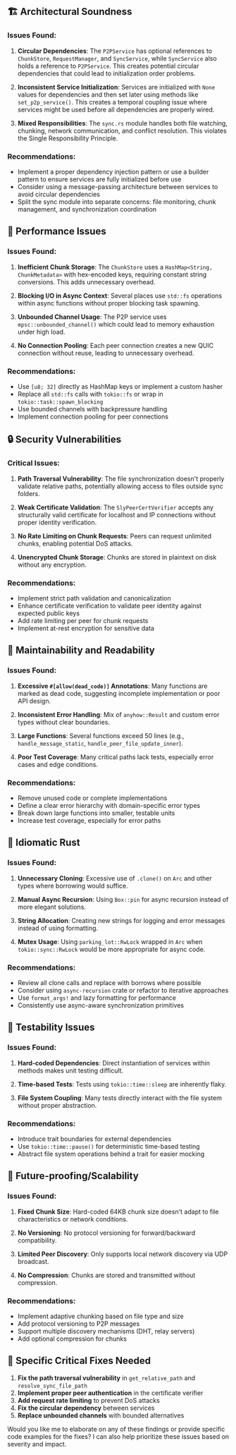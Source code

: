 ## 🏗️ Architectural Soundness

### Issues Found:

1. __Circular Dependencies__: The `P2PService` has optional references to `ChunkStore`, `RequestManager`, and `SyncService`, while `SyncService` also holds a reference to `P2PService`. This creates potential circular dependencies that could lead to initialization order problems.

2. __Inconsistent Service Initialization__: Services are initialized with `None` values for dependencies and then set later using methods like `set_p2p_service()`. This creates a temporal coupling issue where services might be used before all dependencies are properly wired.

3. __Mixed Responsibilities__: The `sync.rs` module handles both file watching, chunking, network communication, and conflict resolution. This violates the Single Responsibility Principle.

### Recommendations:

- Implement a proper dependency injection pattern or use a builder pattern to ensure services are fully initialized before use
- Consider using a message-passing architecture between services to avoid circular dependencies
- Split the sync module into separate concerns: file monitoring, chunk management, and synchronization coordination

## 🚀 Performance Issues

### Issues Found:

1. __Inefficient Chunk Storage__: The `ChunkStore` uses a `HashMap<String, ChunkMetadata>` with hex-encoded keys, requiring constant string conversions. This adds unnecessary overhead.

2. __Blocking I/O in Async Context__: Several places use `std::fs` operations within async functions without proper blocking task spawning.

3. __Unbounded Channel Usage__: The P2P service uses `mpsc::unbounded_channel()` which could lead to memory exhaustion under high load.

4. __No Connection Pooling__: Each peer connection creates a new QUIC connection without reuse, leading to unnecessary overhead.

### Recommendations:

- Use `[u8; 32]` directly as HashMap keys or implement a custom hasher
- Replace all `std::fs` calls with `tokio::fs` or wrap in `tokio::task::spawn_blocking`
- Use bounded channels with backpressure handling
- Implement connection pooling for peer connections

## 🔒 Security Vulnerabilities

### Critical Issues:

1. __Path Traversal Vulnerability__: The file synchronization doesn't properly validate relative paths, potentially allowing access to files outside sync folders.

2. __Weak Certificate Validation__: The `SlyPeerCertVerifier` accepts any structurally valid certificate for localhost and IP connections without proper identity verification.

3. __No Rate Limiting on Chunk Requests__: Peers can request unlimited chunks, enabling potential DoS attacks.

4. __Unencrypted Chunk Storage__: Chunks are stored in plaintext on disk without any encryption.

### Recommendations:

- Implement strict path validation and canonicalization
- Enhance certificate verification to validate peer identity against expected public keys
- Add rate limiting per peer for chunk requests
- Implement at-rest encryption for sensitive data

## 🧹 Maintainability and Readability

### Issues Found:

1. __Excessive `#[allow(dead_code)]` Annotations__: Many functions are marked as dead code, suggesting incomplete implementation or poor API design.

2. __Inconsistent Error Handling__: Mix of `anyhow::Result` and custom error types without clear boundaries.

3. __Large Functions__: Several functions exceed 50 lines (e.g., `handle_message_static`, `handle_peer_file_update_inner`).

4. __Poor Test Coverage__: Many critical paths lack tests, especially error cases and edge conditions.

### Recommendations:

- Remove unused code or complete implementations
- Define a clear error hierarchy with domain-specific error types
- Break down large functions into smaller, testable units
- Increase test coverage, especially for error paths

## 🦀 Idiomatic Rust

### Issues Found:

1. __Unnecessary Cloning__: Excessive use of `.clone()` on `Arc` and other types where borrowing would suffice.

2. __Manual Async Recursion__: Using `Box::pin` for async recursion instead of more elegant solutions.

3. __String Allocation__: Creating new strings for logging and error messages instead of using formatting.

4. __Mutex Usage__: Using `parking_lot::RwLock` wrapped in `Arc` when `tokio::sync::RwLock` would be more appropriate for async code.

### Recommendations:

- Review all clone calls and replace with borrows where possible
- Consider using `async-recursion` crate or refactor to iterative approaches
- Use `format_args!` and lazy formatting for performance
- Consistently use async-aware synchronization primitives

## 🧪 Testability Issues

### Issues Found:

1. __Hard-coded Dependencies__: Direct instantiation of services within methods makes unit testing difficult.

2. __Time-based Tests__: Tests using `tokio::time::sleep` are inherently flaky.

3. __File System Coupling__: Many tests directly interact with the file system without proper abstraction.

### Recommendations:

- Introduce trait boundaries for external dependencies
- Use `tokio::time::pause()` for deterministic time-based testing
- Abstract file system operations behind a trait for easier mocking

## 🔮 Future-proofing/Scalability

### Issues Found:

1. __Fixed Chunk Size__: Hard-coded 64KB chunk size doesn't adapt to file characteristics or network conditions.

2. __No Versioning__: No protocol versioning for forward/backward compatibility.

3. __Limited Peer Discovery__: Only supports local network discovery via UDP broadcast.

4. __No Compression__: Chunks are stored and transmitted without compression.

### Recommendations:

- Implement adaptive chunking based on file type and size
- Add protocol versioning to P2P messages
- Support multiple discovery mechanisms (DHT, relay servers)
- Add optional compression for chunks

## 🎯 Specific Critical Fixes Needed

1. __Fix the path traversal vulnerability__ in `get_relative_path` and `resolve_sync_file_path`
2. __Implement proper peer authentication__ in the certificate verifier
3. __Add request rate limiting__ to prevent DoS attacks
4. __Fix the circular dependency__ between services
5. __Replace unbounded channels__ with bounded alternatives

Would you like me to elaborate on any of these findings or provide specific code examples for the fixes? I can also help prioritize these issues based on severity and impact.
